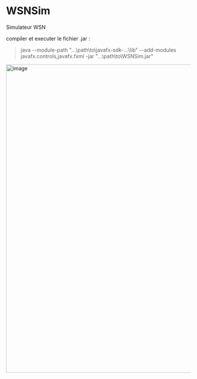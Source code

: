 # WSNSim
Simulateur WSN

compiler et executer le fichier .jar :
> java --module-path "...\path\to\javafx-sdk-...\lib" --add-modules javafx.controls,javafx.fxml -jar "...\path\to\WSNSim.jar"

<img width="838" alt="image" src="https://github.com/Ziyad-Mabrouk/WSNSim/assets/125457402/b4ddfcf2-4a22-496d-9066-64aa5f9f1170">
